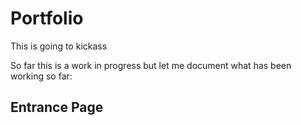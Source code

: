 # Portfolio
This is going to kickass

So far this is a work in progress but let me document what has been working so far:

## Entrance Page


